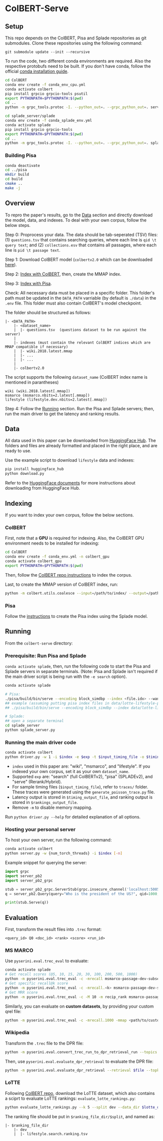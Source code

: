 # ColBERT-Serve

## Setup
This repo depends on the ColBERT, Pisa and Splade repositories as git submodules. Clone these repositories using the following command:
```
git submodule update --init --recursive
```
To run the code, two different conda environments are required. Also the respective protobufs need to be built. If you don't have conda, follow the official [conda installation guide](https://docs.anaconda.com/anaconda/install/linux/#installation).
```bash
cd ColBERT
conda env create -f conda_env_cpu.yml
conda activate colbert
pip install grpcio grpcio-tools psutil
export PYTHONPATH=$PYTHONPATH:$(pwd)
cd ..
python -m grpc_tools.protoc -I. --python_out=. --grpc_python_out=. server.proto 
```
```bash
cd splade_server/splade
conda env create -f conda_splade_env.yml
conda activate splade
pip install grpcio grpcio-tools
export PYTHONPATH=$PYTHONPATH:$(pwd)
cd .. 
python -m grpc_tools.protoc -I. --python_out=. --grpc_python_out=. splade.proto 
```

### Building Pisa
```bash
conda deactivate
cd ../pisa
mkdir build
cd build
cmake ..
make -j 
```

## Overview
To repro the paper's results, go to the [Data](#data) section and directly download the model, data, and indexes. To deal with your own corpus, follow the below steps.

Step 0: Proprocess your data. The data should be tab-seperated (TSV) files: (1) `questions.tsv` that contains searching queries, where each line is `qid \t query text`; and (2) `collections.esv` that contains all passages, where each line is `pid \t passage text`.

Step 1: Download ColBERT model (`colbertv2.0` which can be downloaded [here](https://downloads.cs.stanford.edu/nlp/data/colbert/colbertv2/colbertv2.0.tar.gz)).

Step 2: [Index with ColBERT](#colbert), then, create the MMAP index.

Step 3: [Index with Pisa](#pisa).

Check: All necessary data must be placed in a specific folder. This folder's path must be updated in the `DATA_PATH` varriable (by default is `./data`) in the `.env` file. This folder must also contain ColBERT's model checkpoint.

The folder should be structured as follows:
```
|- <DATA_PATH>
    |- <dataset_name> 
    |  |- questions.tsv  (questions dataset to be run against the server)
    |
    |- indexes (must contain the relevant ColBERT indices which are MMAP compatible if necessary)
    |  |- wiki.2018.latest.mmap
    |  |- ...
    |  |- ...
    |
    |- colbertv2.0
```
The script supports the following `dataset_name` (ColBERT index name is mentioned in parantheses)
```
wiki (wiki.2018.latest[.mmap])
msmarco (msmarco.nbits=2.latest[.mmap])
lifestyle (lifestyle.dev.nbits=2.latest[.mmap])
```

Step 4: Follow the [Running](#running) section. Run the Pisa and Splade servers; then, run the main driver to get the latency and ranking results.

## Data
All data used in this paper can be downloaded from [HuggingFace Hub](https://huggingface.co/colbert-ir/colbert_serve/tree/main). The folders and files are already formatted and placed in the right place, and are ready to use.

Use the example script to download `lifestyle` data and indexes:
```bash
pip install huggingface_hub
python download.py
```

Refer to the [HuggingFace documents](https://huggingface.co/docs/huggingface_hub/v0.25.2/en/package_reference/file_download#huggingface_hub.snapshot_download) for more instructions about downloading from HuggingFace Hub. 


## Indexing
If you want to index your own corpus, follow the below sections.

### ColBERT
First, note that a **GPU** is required for indexing. Also, the ColBERT GPU environment needs to be installed for indexing:
```bash
cd ColBERT
conda env create -f conda_env.yml -n colbert_gpu
conda activate colbert_gpu
export PYTHONPATH=$PYTHONPATH:$(pwd)
```

Then, follow the [ColBERT repo instructions](https://github.com/stanford-futuredata/ColBERT/tree/main?tab=readme-ov-file#indexing) to index the corpus.

Last, to create the MMAP version of ColBERT index, run:
```bash
python -m colbert.utils.coalesce --input=/path/to/index/ --output=/path/to/index.mmap/
```

### Pisa
Follow the [instructions](https://gist.github.com/saarthaks/4ef756f345b478d7e96b107dea506217) to create the Pisa index using the Splade model.




## Running
From the `colbert-serve` directory:

### Prerequisite: Run Pisa and Splade

`conda activate splade`, then, run the following code to start the Pisa and Splade servers in separate terminals. (Note: Pisa and Splade isn't required if the main driver script is being run with the `-e search` option).

```bash
conda activate splade

# Pisa:
./pisa/build/bin/serve --encoding block_simdbp --index <file.idx> --wand <file.bmw> --documents <file.docmap> --terms <file.termmap> --algorithm maxscore --scorer quantized --weighted
## example (assuming putting pisa index files in data/lotte-lifestyle-pisa-index/)
## ./pisa/build/bin/serve --encoding block_simdbp --index data/lotte-lifestyle-pisa-index/lotte-lifestyle-index.block_simdbp.idx --wand data/lotte-lifestyle-pisa-index/lotte-lifestyle-index.fixed-40.bmw --documents data/lotte-lifestyle-pisa-index/lotte-lifestyle-index.docmap --terms data/lotte-lifestyle-pisa-index/lotte-lifestyle-index.termmap --algorithm maxscore --scorer quantized --weighted

# Splade:
## open a separate terminal
cd splade_server
python splade_server.py
```

### Running the main driver code
```bash
conda activate colbert
python driver.py -w 1 -i $index -e $exp -t $input_timing_file -o $timing_output_file -r $rankings_output_file -m
```
- `index` used in this paper are: "wiki", "msmarco", and "lifestyle". If you indexed your own corpus, set it as your own `dataset_name`.
- Supported `exp` are: "search" (full ColBERTv2), "pisa" (SPLADEv2), and "serve" (Rerank/Hybrid). 
- For sample timing files (`$input_timing_file`), refer to `traces/` folder. These traces were generated using the `generate_poisson_trace.py` file. 
- Latency output is stored in `$timing_output_file`, and ranking output is stored in `$rankings_output_file`.
- Remove `-m` to disable memory mapping.

Run `python driver.py --help` for detailed explanation of all options.

### Hosting your personal server
To host your own server, run the following command:
```bash
conda activate colbert
python server.py -w {num_torch_threads} -i $index [-m]
```

Example snippet for querying the server:
```python
import grpc
import server_pb2
import server_pb2_grpc

stub = server_pb2_grpc.ServerStub(grpc.insecure_channel('localhost:50050'))
q = server_pb2.Query(query="Who is the president of the US?", qid=1000, k=100)

print(stub.Serve(q))
```

## Evaluation
First, transform the result files into `.trec` format:
```
<query_id> Q0 <doc_id> <rank> <score> <run_id>
```
### MS MARCO
Use `pyserini.eval.trec_eval` to evaluate:
```bash
conda activate splade
# Get recall scores (@5, 10, 15, 20, 30, 100, 200, 500, 1000)
python -m pyserini.eval.trec_eval -c -mrecall msmarco-passage-dev-subset $ranking_trec_file
# Get specific recall@k score
python -m pyserini.eval.trec_eval -c -mrecall.<k> msmarco-passage-dev-subset $ranking_trec_file
# Get MRR score
python -m pyserini.eval.trec_eval -c -M 10 -m recip_rank msmarco-passage-dev-subset $ranking_trec_file
```

Similarly, you can evaluate on **custom datasets**, by providing your custom qrel file:
```bash
python -m pyserini.eval.trec_eval -c -mrecall.1000 -mmap <path/to/custom_qrels> <path/to/run_file>
```
### Wikipedia
Transform the `.trec` file to the DPR file:
```bash
python -m pyserini.eval.convert_trec_run_to_dpr_retrieval_run --topics 'dpr-nq-dev' --index wikipedia-dpr --input $ranking_trec_file --output $ranking_dpr_file
```
Then, use `pyserini.eval.evaluate_dpr_retrieval` to evaluate the DPR file:
```bash
python -m pyserini.eval.evaluate_dpr_retrieval --retrieval $file --topk 5 20 100 500 1000
```
### LoTTE
Following [ColBERT repo](https://github.com/stanford-futuredata/ColBERT/blob/main/LoTTE.md), download the LoTTE dataset, which also contains a sciprt to evaluate LoTTE rankings: `evaluate_lotte_rankings.py`:
```bash
python evaluate_lotte_rankings.py --k 5 --split dev --data_dir $lotte_data_dir --rankings_dir $ranking_file_dir
```
The ranking file should be put in `$ranking_file_dir/$split`, and named as:
```
|- $ranking_file_dir
    |- dev
    |  |- lifestyle.search.ranking.tsv
```
